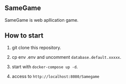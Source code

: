 ## SameGame
SameGame is web apllication game.

## How to start
1. git clone this repository.

2. cp env .env and uncomment `database.default.xxxxx`.

3. start with `docker-compose up -d`.

4. access to `http://localhost:8080/Samegame`
